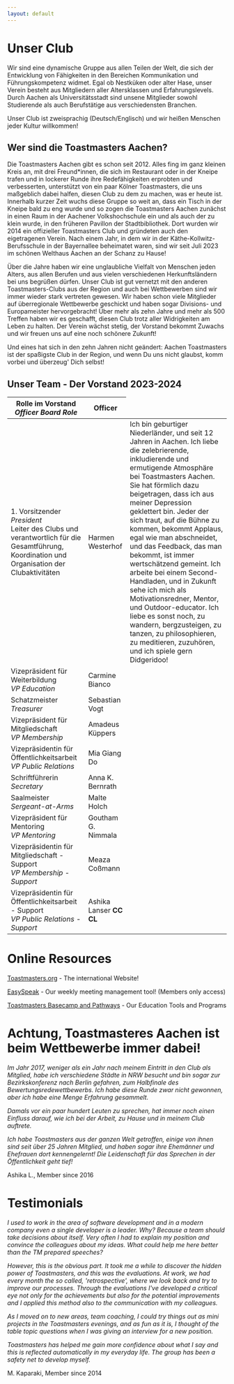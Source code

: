 ```yaml
---
layout: default
---
```


# Unser Club

Wir sind eine dynamische Gruppe aus allen Teilen der Welt, die sich der Entwicklung von Fähigkeiten in den Bereichen Kommunikation und Führungskompetenz widmet.
Egal ob Nestküken oder alter Hase, unser Verein besteht aus Mitgliedern aller Altersklassen und Erfahrungslevels.
Durch Aachen als Universitätsstadt sind unsene Mitglieder sowohl Studierende als auch Berufstätige aus verschiedensten Branchen.

Unser Club ist zweisprachig (Deutsch/Englisch) und wir heißen Menschen jeder Kultur willkommen!

## Wer sind die Toastmasters Aachen?

Die Toastmasters Aachen gibt es schon seit 2012.
Alles fing im ganz kleinen Kreis an, mit drei Freund*innen, die sich im Restaurant oder in der Kneipe trafen und in lockerer Runde ihre Redefähigkeiten erprobten und verbesserten, unterstützt von ein paar Kölner Toastmasters, die uns maßgeblich dabei halfen, diesen Club zu dem zu machen, was er heute ist.
Innerhalb kurzer Zeit wuchs diese Gruppe so weit an, dass ein Tisch in der Kneipe bald zu eng wurde und so zogen die Toastmasters Aachen zunächst in einen Raum in der Aachener Volkshochschule ein und als auch der zu klein wurde, in den früheren Pavillon der Stadtbibliothek.
Dort wurden wir 2014 ein offizieller Toastmasters Club und gründeten auch den eigetragenen Verein.
Nach einem Jahr, in dem wir in der Käthe-Kollwitz-Berufsschule in der Bayernallee beheimatet waren, sind wir seit Juli 2023 im schönen Welthaus Aachen an der Schanz zu Hause!

Über die Jahre haben wir eine unglaubliche Vielfalt von Menschen jeden Alters, aus allen Berufen und aus vielen verschiedenen Herkunftsländern bei uns begrüßen dürfen.
Unser Club ist gut vernetzt mit den anderen Toastmasters-Clubs aus der Region und auch bei Wettbewerben sind wir immer wieder stark vertreten gewesen.
Wir haben schon viele Mitglieder auf überregionale Wettbewerbe geschickt und haben sogar Divisions- und Europameister hervorgebracht! Über mehr als zehn Jahre und mehr als 500 Treffen haben wir es geschafft, diesen Club trotz aller Widrigkeiten am Leben zu halten. Der Verein wächst stetig, der Vorstand bekommt Zuwachs und wir freuen uns auf eine noch schönere Zukunft!

Und eines hat sich in den zehn Jahren nicht geändert:
Aachen Toastmasters ist der spaßigste Club in der Region, und wenn Du uns nicht glaubst, komm vorbei und überzeug' Dich selbst!

## Unser Team - Der Vorstand 2023-2024

<table class="tg">
<thead>
  <tr>
    <th>Rolle im Vorstand<br><span style="font-style:italic">Officer Board Role</span></th>
    <th>Officer</th>
  </tr>
</thead>
<tbody>
  <tr>
    <td class="row1">1. Vorsitzender<br><span style="font-style:italic">President</span><br> Leiter des Clubs und verantwortlich für die Gesamtführung, Koordination und Organisation der Clubaktivitäten</td>
    <td class="row2">Harmen Westerhof</td>
    <td class="row3">Ich bin geburtiger Niederländer, und seit 12 Jahren in Aachen. Ich liebe die zelebrierende, inkludierende und ermutigende Atmosphäre bei Toastmasters Aachen. Sie hat förmlich dazu beigetragen, dass ich aus meiner Depression geklettert bin. Jeder der sich traut, auf die Bühne zu kommen, bekommt Applaus, egal wie man abschneidet, und das Feedback, das man bekommt, ist immer wertschätzend gemeint. Ich arbeite bei einem Second-Handladen, und in Zukunft sehe ich mich als Motivationsredner, Mentor, und Outdoor-educator. Ich liebe es sonst noch, zu wandern, bergzusteigen, zu tanzen, zu philosophieren, zu meditieren, zuzuhören, und ich spiele gern Didgeridoo!</td>
  </tr>
  <tr>
    <td class="row1">Vizepräsident für Weiterbildung<br><span style="font-style:italic">VP Education</span></td>
    <td class="row2">Carmine Bianco</td>
  </tr>
  <tr>
    <td class="row1">Schatzmeister<br><span style="font-style:italic">Treasurer</span></td>
    <td class="row2">Sebastian Vogt</td>
  </tr>
  <tr>
    <td class="row1">Vizepräsident für Mitgliedschaft<br><span style="font-style:italic">VP Membership</span></td>
    <td class="row2">Amadeus Küppers</td>
  </tr>
  <tr>
    <td class="row1">Vizepräsidentin für Öffentlichkeitsarbeit<br><span style="font-style:italic">VP Public Relations</span></td>
    <td class="row2">Mia Giang Do</td>
  </tr>
  <tr>
    <td class="row1">Schriftführerin<br><span style="font-style:italic">Secretary</span></td>
    <td class="row2">Anna K. Bernrath</td>
  </tr>
  <tr>
    <td class="row1">Saalmeister<br><span style="font-style:italic">Sergeant-at-Arms</span></td>
    <td class="row2">Malte Holch</td>
  </tr>
  <tr>
    <td class="row1">Vizepräsident für Mentoring<br><span style="font-style:italic">VP Mentoring</span></td>
    <td class="row2">Goutham G. Nimmala</td>
  </tr>
  <tr>
    <td class="row1">Vizepräsidentin für Mitgliedschaft - Support<br><span style="font-style:italic">VP Membership - Support</span></td>
    <td class="row2">Meaza Coßmann</td>
  </tr>
  <tr>
    <td class="row1">Vizepräsidentin für Öffentlichkeitsarbeit - Support<br><span style="font-style:italic">VP Public Relations - Support</span></td>
    <td class="row2">Ashika Lanser <span style="font-weight:bold">CC CL</span></td>
  </tr>
</tbody>
</table>

# Online Resources

<a href="https://www.toastmasters.org">Toastmasters.org</a> - The international Website!

<a href="https://tmclub.eu/clubdata.php?c=728">EasySpeak</a> - Our weekly meeting management tool!  (Members only access)

<a href="https://www.toastmasters.org/education/pathways">Toastmasters Basecamp and Pathways</a> - Our Education Tools and Programs


# Achtung, Toastmasteres Aachen ist beim Wettbewerbe immer dabei!
<i>Im Jahr 2017, weniger als ein Jahr nach meinem Eintritt in den Club als Mitglied, habe ich verschiedene Städte in NRW besucht und bin sogar zur Bezirkskonferenz nach Berlin gefahren, zum Halbfinale des Bewertungsredewettbewerbs. Ich habe diese Runde zwar nicht gewonnen, aber ich habe eine Menge Erfahrung gesammelt.</i>  

<i>Damals vor ein paar hundert Leuten zu sprechen, hat immer noch einen Einfluss darauf, wie ich bei der Arbeit, zu Hause und in meinem Club auftrete.</i>

<i>Ich habe Toastmasters aus der ganzen Welt getroffen, einige von ihnen sind seit über 25 Jahren Mitglied, und haben sogar ihre Ehemänner und Ehefrauen dort kennengelernt! Die Leidenschaft für das Sprechen in der Öffentlichkeit geht tief!</i>

Ashika L., Member since 2016


# Testimonials

<i>I used to work in the area of software development and in a modern company even a single developer is a leader. Why? Because a team should take decisions about itself.  Very often I had to explain my position and convince the colleagues about my ideas. What could help me here better than the TM prepared speeches?</i>

<i>However, this is the obvious part. It took me a while to discover the hidden power of Toastmasters, and this was the evaluations. At work, we had every month the so called, 'retrospective', where we look back and try to improve our processes. Through the evaluations I've developed a critical eye not only for the achievements but also for the potential improvements and I applied this method also to the communication with my colleagues.</i>

<i>As I moved on to new areas, team coaching, I could try things out as mini projects in the Toastmasters evenings, and as fun as it is, I thought of the table topic questions when I was giving an interview for a new position.</i>

<i>Toastmasters has helped me gain more confidence about what I say and this is reflected automatically in my everyday life. The group has been a safety net to develop myself.</i>

M. Kaparaki, Member since 2014






